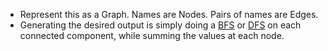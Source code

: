 - Represent this as a Graph. Names are Nodes. Pairs of names are Edges.
- Generating the desired output is simply doing a [BFS](https://github.com/RodneyShag/Interview_solutions/blob/master/Questions/Breadth-First%20Search.md) or [DFS](https://github.com/RodneyShag/Interview_solutions/blob/master/Questions/Depth-First%20Search.md) on each connected
  component, while summing the values at each node.
